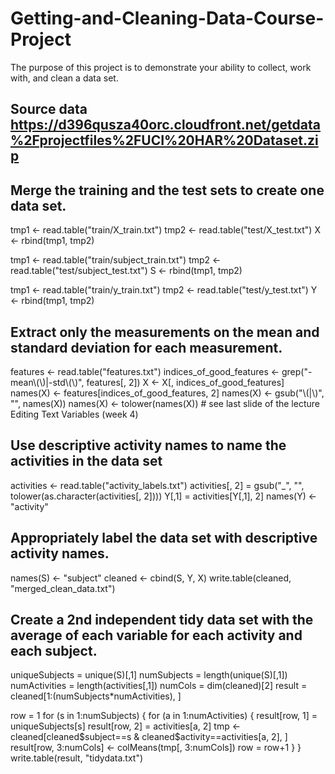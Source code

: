 Getting-and-Cleaning-Data-Course-Project
========================================

The purpose of this project is to demonstrate your ability to collect, work with, and clean a data set.

## Source data https://d396qusza40orc.cloudfront.net/getdata%2Fprojectfiles%2FUCI%20HAR%20Dataset.zip

## Merge the training and the test sets to create one data set.

tmp1 <- read.table("train/X_train.txt")
tmp2 <- read.table("test/X_test.txt")
X <- rbind(tmp1, tmp2)

tmp1 <- read.table("train/subject_train.txt")
tmp2 <- read.table("test/subject_test.txt")
S <- rbind(tmp1, tmp2)

tmp1 <- read.table("train/y_train.txt")
tmp2 <- read.table("test/y_test.txt")
Y <- rbind(tmp1, tmp2)

## Extract only the measurements on the mean and standard deviation for each measurement.

features <- read.table("features.txt")
indices_of_good_features <- grep("-mean\\(\\)|-std\\(\\)", features[, 2])
X <- X[, indices_of_good_features]
names(X) <- features[indices_of_good_features, 2]
names(X) <- gsub("\\(|\\)", "", names(X))
names(X) <- tolower(names(X)) # see last slide of the lecture Editing Text Variables (week 4)

## Use descriptive activity names to name the activities in the data set

activities <- read.table("activity_labels.txt")
activities[, 2] = gsub("_", "", tolower(as.character(activities[, 2])))
Y[,1] = activities[Y[,1], 2]
names(Y) <- "activity"

## Appropriately label the data set with descriptive activity names.

names(S) <- "subject"
cleaned <- cbind(S, Y, X)
write.table(cleaned, "merged_clean_data.txt")

## Create a 2nd independent tidy data set with the average of each variable for each activity and each subject.

uniqueSubjects = unique(S)[,1]
numSubjects = length(unique(S)[,1])
numActivities = length(activities[,1])
numCols = dim(cleaned)[2]
result = cleaned[1:(numSubjects*numActivities), ]

row = 1
for (s in 1:numSubjects) {
for (a in 1:numActivities) {
result[row, 1] = uniqueSubjects[s]
result[row, 2] = activities[a, 2]
tmp <- cleaned[cleaned$subject==s & cleaned$activity==activities[a, 2], ]
result[row, 3:numCols] <- colMeans(tmp[, 3:numCols])
row = row+1
}
}
write.table(result, "tidydata.txt")
